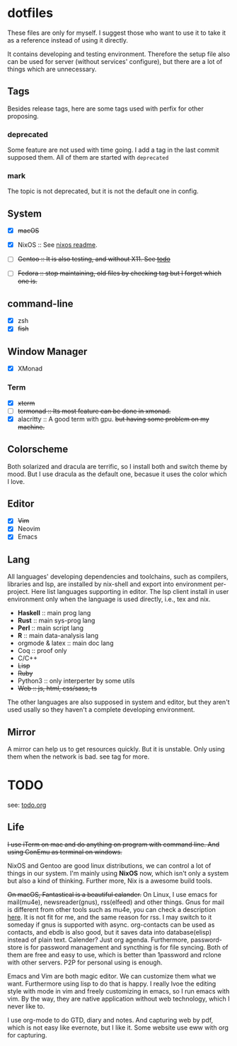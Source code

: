 # dotfiles

These files are only for myself. I suggest those who want to use it to take
it as a reference instead of using it directly.

It contains developing and testing environment. Therefore the setup file
also can be used for server (without services' configure), but there are a lot
of things which are unnecessary.

## Tags

Besides release tags, here are some tags used with perfix for other proposing.

### deprecated 

Some feature are not used with time going. I add a tag in the last commit
supposed them. All of them are started with `deprecated`

### mark

The topic is not deprecated, but it is not the default one in config.

## System

- [x] ~~macOS~~

- [x] NixOS :: See [nixos readme](./etc/nixos/readme.md).

- [ ] ~~Gentoo :: It is also testing, and without X11. See [todo](#todo)~~

- [ ] ~~Fedora :: stop maintaining, old files by checking tag but I forget which one is.~~

## command-line

- [x] zsh
- [x] ~~fish~~

## Window Manager

- [x] XMonad

### Term

- [X] ~~xterm~~
- [ ] ~~termonad :: Its most feature can be done in xmonad.~~
- [X] alacritty :: A good term with gpu. ~~but having some problem on my machine.~~

## Colorscheme

Both solarized and dracula are terrific, so I install both and switch theme by
mood. But I use dracula as the default one, becasue it uses the color which I
love.

## Editor

- [x] ~~Vim~~
- [x] Neovim
- [x] Emacs

## Lang

All languages' developing dependencies and toolchains, such as compilers,
libraries and lsp, are installed by nix-shell and export into environment
per-project. Here list languages supporting in editor. The lsp client install
in user environment only when the language is used directly, i.e., tex and nix.


- **Haskell** :: main prog lang
- **Rust** :: main sys-prog lang
- **Perl** :: main script lang
- **R** :: main data-analysis lang
- orgmode & latex :: main doc lang
- Coq :: proof only
- C/C++ 
- ~~Lisp~~
- ~~Ruby~~
- Python3 :: only interperter by some utils
- ~~Web :: js, html, css/sass, ts~~

The other languages are also supposed in system and editor, but they aren't used
usally so they haven't a complete developing environment.

## Mirror

A mirror can help us to get resources quickly. But it is unstable. Only using
them when the network is bad. see tag for more.

# TODO

see: [todo.org](todo.org)

## Life

~~I use iTerm on mac and do anything on program with command line. And using
ConEmu as terminal on windows.~~

NixOS and Gentoo are good linux distributions, we can control a lot of
things in our system. I'm mainly using **NixOS** now, which isn't only a system
but also a kind of thinking. Further more, Nix is a awesome build tools.

~~On macOS, Fantastical is a beautiful calander.~~ 
On Linux, I use emacs for mail(mu4e), newsreader(gnus), rss(elfeed)
and other things. Gnus for mail is different from other tools such as 
mu4e, you can check a description
[here](https://www.gnu.org/software/emacs/manual/html_node/gnus/Mail-in-a-Newsreader.html#Mail-in-a-Newsreader). It
is not fit for me, and the same reason for rss. I may switch to it someday if
gnus is supported with async. org-contacts can be used as contacts, and ebdb is
also good, but it saves data into database(elisp) instead of plain
text. Calender? Just org agenda. Furthermore, password-store is for password
management and syncthing is for file syncing. Both of them are free and easy to
use, which is better than 1password and rclone with other servers. P2P for
personal using is enough.

Emacs and Vim are both magic editor. We can customize them what we
want. Furthermore using lisp to do that is happy. I really lvoe the editing
style with mode in vim and freely customizing in emacs, so I run emacs with
vim. By the way, they are native application without web technology, which I
never like to.

I use org-mode to do GTD, diary and notes. And capturing web by pdf, which is
not easy like evernote, but I like it. Some website use eww with org for
capturing. 
